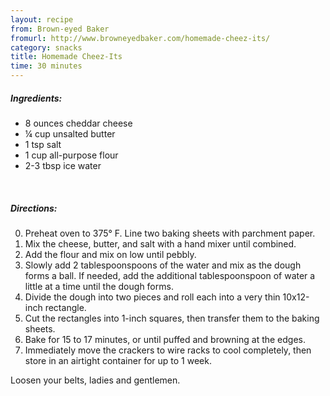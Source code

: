 ```yaml
---
layout: recipe
from: Brown-eyed Baker
fromurl: http://www.browneyedbaker.com/homemade-cheez-its/
category: snacks
title: Homemade Cheez-Its
time: 30 minutes
---
```


##### Ingredients:

* 8 ounces cheddar cheese
* ¼ cup unsalted butter
* 1 tsp salt
* 1 cup all-purpose flour
* 2-3 tbsp ice water

<br>

##### Directions:

0. Preheat oven to 375° F. Line two baking sheets with parchment paper. 
1. Mix the cheese, butter, and salt with a hand mixer until combined. 
2. Add the flour and mix on low until pebbly. 
3. Slowly add 2 tablespoonspoons of the water and mix as the dough forms a ball. If needed, add the additional tablespoonspoon of water a little at a time until the dough forms. 
4. Divide the dough into two pieces and roll each into a very thin 10x12-inch rectangle. 
5. Cut the rectangles into 1-inch squares, then transfer them to the baking sheets.
6. Bake for 15 to 17 minutes, or until puffed and browning at the edges. 
7. Immediately move the crackers to wire racks to cool completely, then store in an airtight container for up to 1 week.

Loosen your belts, ladies and gentlemen.

